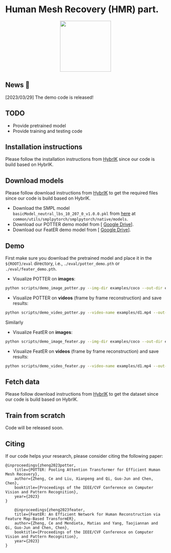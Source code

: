 # Human Mesh Recovery (HMR) part.




<div align="center">
<img src="assets/potter.gif" height="160"> 
</div>


## News :triangular_flag_on_post:

[2023/03/29] The demo code is released!


## TODO
- Provide pretrained model 
- Provide training and testing code

## Installation instructions

Please follow the installation instructions from [HybrIK](https://github.com/Jeff-sjtu/HybrIK) since our code is build based on HybrIK. 


## Download models

Please follow download instructions from [HybrIK](https://github.com/Jeff-sjtu/HybrIK) to get the required files since our code is build based on HybrIK.

* Download the SMPL model `basicModel_neutral_lbs_10_207_0_v1.0.0.pkl` from [here](https://smpl.is.tue.mpg.de/) at `common/utils/smplpytorch/smplpytorch/native/models`.
* Download our POTTER demo model from [ [Google Drive](https://drive.google.com/file/d/1tLpMCbC6-M3Yxxsn5OoHbo8JuJLO5opZ/view?usp=sharing)].
* Download our FeatER demo model from [ [Google Drive](https://drive.google.com/file/d/1uAyla25E15BLezs1wpHk2GprszF5q-5e/view?usp=sharing)].

## Demo
First make sure you download the pretrained model and place it in the `${ROOT}/eval` directory, i.e., `./eval/potter_demo.pth` or `./eval/feater_demo.pth`.

* Visualize POTTER on **images**:

``` bash
python scripts/demo_image_potter.py --img-dir examples/coco --out-dir examples/res_coco
```

* Visualize POTTER on **videos** (frame by frame reconstruction) and save results:

``` bash
python scripts/demo_video_potter.py --video-name examples/d1.mp4 --out-dir examples/res_d1
```

Similarly 

* Visualize FeatER on **images**:

``` bash
python scripts/demo_image_feater.py --img-dir examples/coco --out-dir examples/res_coco
```

* Visualize FeatER on **videos** (frame by frame reconstruction) and save results:

``` bash
python scripts/demo_video_feater.py --video-name examples/d1.mp4 --out-dir examples/res_d1
```



## Fetch data
Please follow download instructions from [HybrIK](https://github.com/Jeff-sjtu/HybrIK) to get the dataset since our code is build based on HybrIK. 



## Train from scratch
Code will be released soon.




## Citing
If our code helps your research, please consider citing the following paper:

    @inproceedings{zheng2023potter,
        title={POTTER: Pooling Attention Transformer for Efficient Human Mesh Recovery},
        author={Zheng, Ce and Liu, Xianpeng and Qi, Guo-Jun and Chen, Chen},
        booktitle={Proceedings of the IEEE/CVF Conference on Computer Vision and Pattern Recognition},
        year={2023}
    }
    
        @inproceedings{zheng2023feater,
        title={FeatER: An Efficient Network for Human Reconstruction via Feature Map-Based TransformER},
        author={Zheng, Ce and Mendieta, Matias and Yang, Taojiannan and Qi, Guo-Jun and Chen, Chen},
        booktitle={Proceedings of the IEEE/CVF Conference on Computer Vision and Pattern Recognition},
        year={2023}
    }
